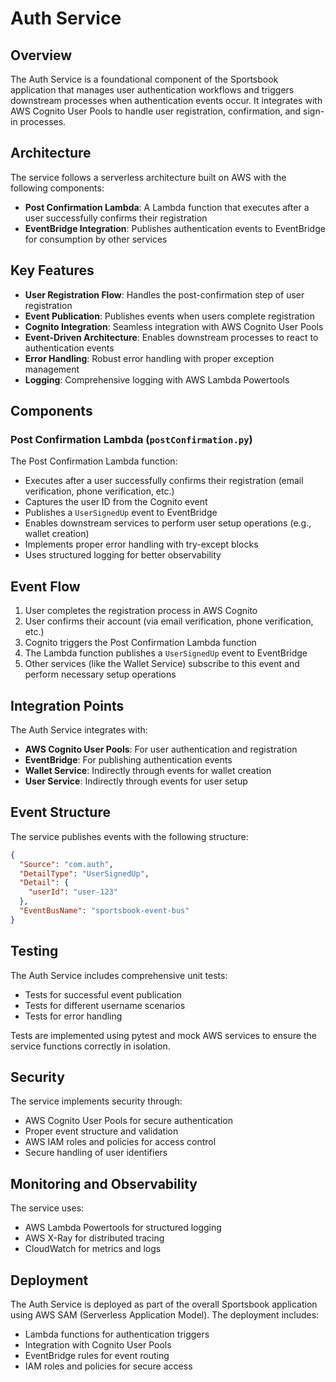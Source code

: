 # Auth Service

## Overview
The Auth Service is a foundational component of the Sportsbook application that manages user authentication workflows and triggers downstream processes when authentication events occur. It integrates with AWS Cognito User Pools to handle user registration, confirmation, and sign-in processes.

## Architecture
The service follows a serverless architecture built on AWS with the following components:

- **Post Confirmation Lambda**: A Lambda function that executes after a user successfully confirms their registration
- **EventBridge Integration**: Publishes authentication events to EventBridge for consumption by other services

## Key Features

- **User Registration Flow**: Handles the post-confirmation step of user registration
- **Event Publication**: Publishes events when users complete registration
- **Cognito Integration**: Seamless integration with AWS Cognito User Pools
- **Event-Driven Architecture**: Enables downstream processes to react to authentication events
- **Error Handling**: Robust error handling with proper exception management
- **Logging**: Comprehensive logging with AWS Lambda Powertools

## Components

### Post Confirmation Lambda (`postConfirmation.py`)
The Post Confirmation Lambda function:
- Executes after a user successfully confirms their registration (email verification, phone verification, etc.)
- Captures the user ID from the Cognito event
- Publishes a `UserSignedUp` event to EventBridge
- Enables downstream services to perform user setup operations (e.g., wallet creation)
- Implements proper error handling with try-except blocks
- Uses structured logging for better observability

## Event Flow

1. User completes the registration process in AWS Cognito
2. User confirms their account (via email verification, phone verification, etc.)
3. Cognito triggers the Post Confirmation Lambda function
4. The Lambda function publishes a `UserSignedUp` event to EventBridge
5. Other services (like the Wallet Service) subscribe to this event and perform necessary setup operations

## Integration Points

The Auth Service integrates with:
- **AWS Cognito User Pools**: For user authentication and registration
- **EventBridge**: For publishing authentication events
- **Wallet Service**: Indirectly through events for wallet creation
- **User Service**: Indirectly through events for user setup

## Event Structure

The service publishes events with the following structure:

```json
{
  "Source": "com.auth",
  "DetailType": "UserSignedUp",
  "Detail": {
    "userId": "user-123"
  },
  "EventBusName": "sportsbook-event-bus"
}
```

## Testing

The Auth Service includes comprehensive unit tests:
- Tests for successful event publication
- Tests for different username scenarios
- Tests for error handling

Tests are implemented using pytest and mock AWS services to ensure the service functions correctly in isolation.

## Security

The service implements security through:
- AWS Cognito User Pools for secure authentication
- Proper event structure and validation
- AWS IAM roles and policies for access control
- Secure handling of user identifiers

## Monitoring and Observability

The service uses:
- AWS Lambda Powertools for structured logging
- AWS X-Ray for distributed tracing
- CloudWatch for metrics and logs

## Deployment

The Auth Service is deployed as part of the overall Sportsbook application using AWS SAM (Serverless Application Model). The deployment includes:
- Lambda functions for authentication triggers
- Integration with Cognito User Pools
- EventBridge rules for event routing
- IAM roles and policies for secure access
